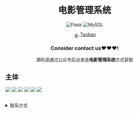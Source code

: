 <div align="center">
  <h1>电影管理系统</h1>

![Flask](https://img.shields.io/badge/Flask-000000.svg?style=for-the-badge&logo=flask&logoColor=white&style=plastic)
![MySQL](https://img.shields.io/badge/MySQL-4479A1.svg?style=for-the-badge&logo=mysql&logoColor=white&style=plastic) 


<img src="https://www.taobao.com/favicon.ico" alt="全球 Web 图标" role="presentation" data-bm="45" width="17" height="17" align="center" ><a href='https://shop230447850.taobao.com/' > Taobao</a></img>
  ### **Consider contact us❤️❤️❤️!**
</div>

<div align="center">

源码请通过公众号后台发送**电影管理系统**方式获取

</div>



## 主体
![](https://gitee.com/k54kdk/result_display/raw/master/src/电影管理系统/1login.png)
![](https://gitee.com/k54kdk/result_display/raw/master/src/电影管理系统/2主页.png)
![](https://gitee.com/k54kdk/result_display/raw/master/src/电影管理系统/3.png)
![](https://gitee.com/k54kdk/result_display/raw/master/src/电影管理系统/4.png)
![](https://gitee.com/k54kdk/result_display/raw/master/src/电影管理系统/5.png)
![](https://gitee.com/k54kdk/result_display/raw/master/src/电影管理系统/6.png)

##

<details>
<summary> 联系方式</summary>
<html>
    <div align="center">
        <table align="center" >
            <tr>
                <td>
                    <img src="https://gitee.com/k54kdk/result_display/raw/master/src/联系二维码/微信好友.jpg" height=350/>
                </td>
                <td>
                    <img src="https://gitee.com/k54kdk/result_display/raw/master/src/联系二维码/QQ好友.jpg" height=350/>
                </td>
                <td>
                    <img src="https://gitee.com/k54kdk/result_display/raw/master/src/联系二维码/公众号.jpg" height=350/>
                </td>
            </tr>
        </table>
    </div>
</html>